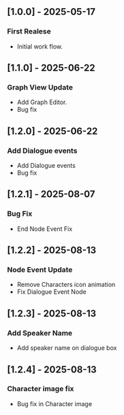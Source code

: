 ## \[1.0.0] - 2025-05-17

### First Realese

* Initial work flow.

## \[1.1.0] - 2025-06-22

### Graph View Update

* Add Graph Editor.
* Bug fix

## \[1.2.0] - 2025-06-22

### Add Dialogue events

* Add Dialogue events
* Bug fix

## \[1.2.1] - 2025-08-07

### Bug Fix

* End Node Event Fix

## \[1.2.2] - 2025-08-13

### Node Event Update

* Remove Characters icon animation
* Fix Dialogue Event Node

## \[1.2.3] - 2025-08-13

### Add Speaker Name

* Add speaker name on dialogue box

## \[1.2.4] - 2025-08-13

### Character image fix

* Bug fix in Character image
